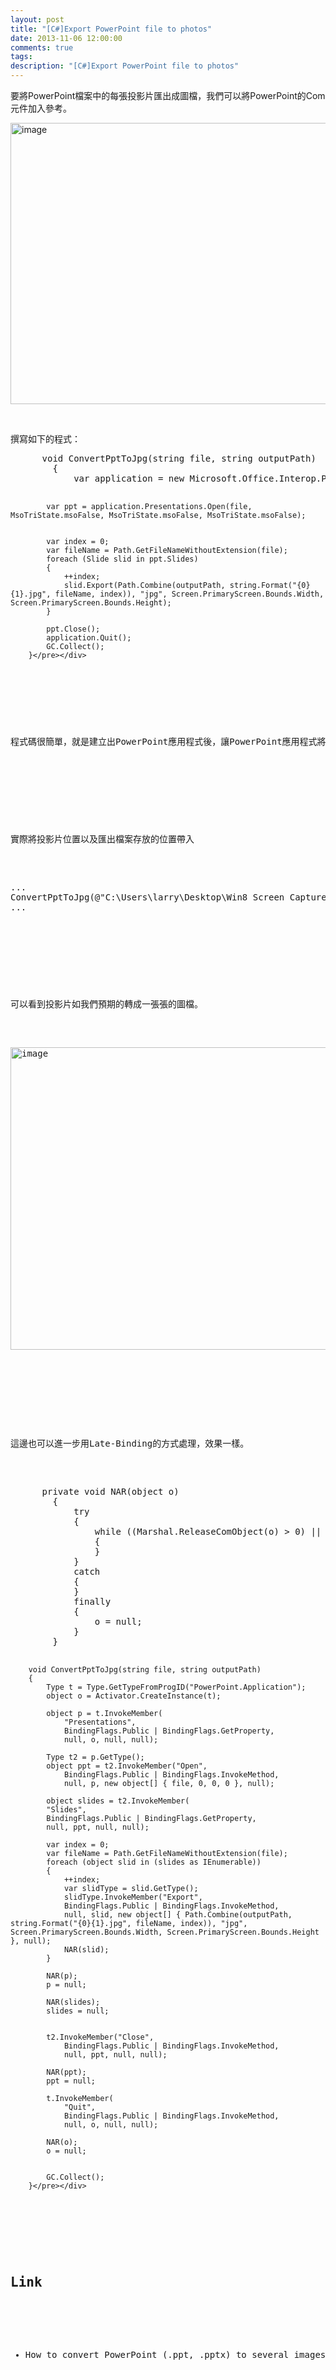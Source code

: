 ```yaml
---
layout: post
title: "[C#]Export PowerPoint file to photos"
date: 2013-11-06 12:00:00
comments: true
tags: 
description: "[C#]Export PowerPoint file to photos"
---
```

<p>要將PowerPoint檔案中的每張投影片匯出成圖檔，我們可以將PowerPoint的Com元件加入參考。</p>  <p><img style="border-bottom: 0px; border-left: 0px; border-top: 0px; border-right: 0px" border="0" alt="image" src="\images\posts\28b5cc09-7376-43e5-aeec-0aaee81d3419\image_thumb.png" width="565" height="450" /> </p>  <p> </p>  <p>撰寫如下的程式：</p>  <div style="padding-bottom: 0px; margin: 0px; padding-left: 0px; padding-right: 0px; display: inline; float: none; padding-top: 0px" id="scid:812469c5-0cb0-4c63-8c15-c81123a09de7:88518290-25e1-4984-8b8d-18916be591bd" class="wlWriterSmartContent"><pre name="code" class="c#">		void ConvertPptToJpg(string file, string outputPath)
		{
			var application = new Microsoft.Office.Interop.PowerPoint.Application();

			var ppt = application.Presentations.Open(file, MsoTriState.msoFalse, MsoTriState.msoFalse, MsoTriState.msoFalse);

			
			var index = 0;
			var fileName = Path.GetFileNameWithoutExtension(file);
			foreach (Slide slid in ppt.Slides)
			{
				++index;
				slid.Export(Path.Combine(outputPath, string.Format("{0}{1}.jpg", fileName, index)), "jpg", Screen.PrimaryScreen.Bounds.Width, Screen.PrimaryScreen.Bounds.Height);
			}

			ppt.Close();
			application.Quit();
			GC.Collect();
		}</pre></div>

<p> </p>

<p>程式碼很簡單，就是建立出PowerPoint應用程式後，讓PowerPoint應用程式將投影片檔案開啟，開啟時設定不顯示視窗，然後遍巡所有的投影片匯出，匯出時帶入匯出的檔案位置以及想要的解析度大小，做完後再將PowerPoint檔及應用程式關閉。</p>

<p> </p>

<p>實際將投影片位置以及匯出檔案存放的位置帶入</p>

<div style="padding-bottom: 0px; margin: 0px; padding-left: 0px; padding-right: 0px; display: inline; float: none; padding-top: 0px" id="scid:812469c5-0cb0-4c63-8c15-c81123a09de7:a0868ca3-e26b-494d-a8fd-6b9e60e4e021" class="wlWriterSmartContent"><pre name="code" class="c#">...
ConvertPptToJpg(@"C:\Users\larry\Desktop\Win8 Screen Capture.pptx", @"c:\");
...</pre></div>

<p> </p>

<p>可以看到投影片如我們預期的轉成一張張的圖檔。</p>

<p><img style="border-bottom: 0px; border-left: 0px; border-top: 0px; border-right: 0px" border="0" alt="image" src="\images\posts\28b5cc09-7376-43e5-aeec-0aaee81d3419\image_thumb_1.png" width="587" height="484" /> </p>

<p> </p>

<p>這邊也可以進一步用Late-Binding的方式處理，效果一樣。</p>

<div style="padding-bottom: 0px; margin: 0px; padding-left: 0px; padding-right: 0px; display: inline; float: none; padding-top: 0px" id="scid:812469c5-0cb0-4c63-8c15-c81123a09de7:5323a462-48b3-4fc1-a905-7a4c52e7fc21" class="wlWriterSmartContent"><pre name="code" class="c#">		private void NAR(object o)
		{
			try
			{
				while ((Marshal.ReleaseComObject(o) &gt; 0) || (Marshal.FinalReleaseComObject(o) &gt; 0))
				{
				}
			}
			catch
			{
			}
			finally
			{
				o = null;
			}
		}

		void ConvertPptToJpg(string file, string outputPath)
		{
			Type t = Type.GetTypeFromProgID("PowerPoint.Application");
			object o = Activator.CreateInstance(t);

			object p = t.InvokeMember(
				"Presentations",
				BindingFlags.Public | BindingFlags.GetProperty,
				null, o, null, null);

			Type t2 = p.GetType();
			object ppt = t2.InvokeMember("Open",
				BindingFlags.Public | BindingFlags.InvokeMethod,
				null, p, new object[] { file, 0, 0, 0 }, null);

			object slides = t2.InvokeMember(
			"Slides",
			BindingFlags.Public | BindingFlags.GetProperty,
			null, ppt, null, null);

			var index = 0;
			var fileName = Path.GetFileNameWithoutExtension(file);
			foreach (object slid in (slides as IEnumerable))
			{
				++index;
				var slidType = slid.GetType();
				slidType.InvokeMember("Export",
				BindingFlags.Public | BindingFlags.InvokeMethod,
				null, slid, new object[] { Path.Combine(outputPath, string.Format("{0}{1}.jpg", fileName, index)), "jpg", Screen.PrimaryScreen.Bounds.Width, Screen.PrimaryScreen.Bounds.Height }, null);
				NAR(slid);
			}

			NAR(p);
			p = null;

			NAR(slides);
			slides = null;


			t2.InvokeMember("Close",
				BindingFlags.Public | BindingFlags.InvokeMethod,
				null, ppt, null, null);

			NAR(ppt);
			ppt = null;

			t.InvokeMember(
				"Quit",
				BindingFlags.Public | BindingFlags.InvokeMethod,
				null, o, null, null);

			NAR(o);
			o = null;
		

			GC.Collect();
		}</pre></div>

<p> </p>

<h2>Link</h2>

<ul>
  <li>How to convert PowerPoint (.ppt, .pptx) to several images of each slide?</li>
</ul>